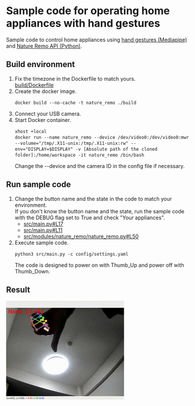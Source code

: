 # Sample code for operating home appliances with hand gestures

Sample code to control home appliances using [hand gestures (Mediapipe)](https://developers.google.com/mediapipe/solutions/vision/gesture_recognizer) and [Nature Remo API (Python)](https://github.com/morinokami/nature-remo).

## Build environment

1. Fix the timezone in the Dockerfile to match yours.  
    [build/Dockerfile](build/Dockerfile)  
1. Create the docker image.  
    ```
    docker build --no-cache -t nature_remo ./build
    ```
1. Connect your USB camera.
1. Start Docker container.  
    ```
    xhost +local
    docker run --name nature_remo --device /dev/video0:/dev/video0:mwr --volume="/tmp/.X11-unix:/tmp/.X11-unix:rw" --env="DISPLAY=$DISPLAY" -v [Absolute path of the cloned folder]:/home/workspace -it nature_remo /bin/bash
    ```
    Change the --device and the camera ID in the config file if necessary.



## Run sample code

1. Change the button name and the state in the code to match your environment.  
    If you don't know the button name and the state, run the sample code with the DEBUG flag set to True and check "Your appliances".
    * [src/main.py#L17](src/main.py#L17)
    * [src/main.py#L11](src/main.py#L11)
    * [src/modules/nature_remo/nature_remo.py#L50](src/modules/nature_remo/nature_remo.py#L50)  
1. Execute sample code.
    ```
    python3 src/main.py -c config/settings.yaml
    ```
    The code is designed to power on with Thumb_Up and power off with Thumb_Down.

## Result

![result/result_short.gif](result/result_short.gif)